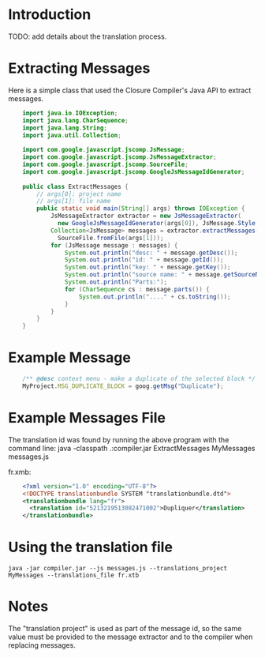 # Introduction

TODO: add details about the translation process.

# Extracting Messages

Here is a simple class that used the Closure Compiler's Java API to extract messages.

```java
    import java.io.IOException;
    import java.lang.CharSequence;
    import java.lang.String;
    import java.util.Collection;
    
    import com.google.javascript.jscomp.JsMessage;
    import com.google.javascript.jscomp.JsMessageExtractor;
    import com.google.javascript.jscomp.SourceFile;
    import com.google.javascript.jscomp.GoogleJsMessageIdGenerator;
    
    public class ExtractMessages {
        // args[0]: project name
        // args[1]: file name
        public static void main(String[] args) throws IOException {
            JsMessageExtractor extractor = new JsMessageExtractor(
              new GoogleJsMessageIdGenerator(args[0]), JsMessage.Style.CLOSURE);
            Collection<JsMessage> messages = extractor.extractMessages(
              SourceFile.fromFile(args[1]));
            for (JsMessage message : messages) {
                System.out.println("desc: " + message.getDesc());
                System.out.println("id: " + message.getId());
                System.out.println("key: " + message.getKey());
                System.out.println("source name: " + message.getSourceName());
                System.out.println("Parts:");
                for (CharSequence cs : message.parts()) {
                    System.out.println("...." + cs.toString());
                }
            }
        }
    }
```

# Example Message

```javascript
    /** @desc context menu - make a duplicate of the selected block */
    MyProject.MSG_DUPLICATE_BLOCK = goog.getMsg("Duplicate");
```

# Example Messages File

The translation id was found by running the above program with the command line:
    java -classpath .:compiler.jar ExtractMessages MyMessages messages.js

fr.xmb:
```xml
    <?xml version="1.0" encoding="UTF-8"?>
    <!DOCTYPE translationbundle SYSTEM "translationbundle.dtd">
    <translationbundle lang="fr">
      <translation id="5213219513082471002">Dupliquer</translation>
    </translationbundle>
```

# Using the translation file

    java -jar compiler.jar --js messages.js --translations_project MyMessages --translations_file fr.xtb 

# Notes

The "translation project" is used as part of the message id, so the same value must be provided to the message extractor and to the compiler when replacing messages.